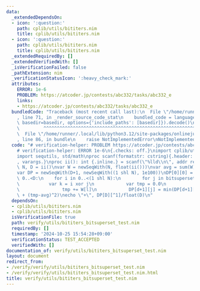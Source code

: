 ```yaml
---
data:
  _extendedDependsOn:
  - icon: ':question:'
    path: cplib/utils/bititers.nim
    title: cplib/utils/bititers.nim
  - icon: ':question:'
    path: cplib/utils/bititers.nim
    title: cplib/utils/bititers.nim
  _extendedRequiredBy: []
  _extendedVerifiedWith: []
  _isVerificationFailed: false
  _pathExtension: nim
  _verificationStatusIcon: ':heavy_check_mark:'
  attributes:
    ERROR: 1e-6
    PROBLEM: https://atcoder.jp/contests/abc332/tasks/abc332_e
    links:
    - https://atcoder.jp/contests/abc332/tasks/abc332_e
  bundledCode: "Traceback (most recent call last):\n  File \"/home/runner/.local/lib/python3.12/site-packages/onlinejudge_verify/documentation/build.py\"\
    , line 71, in _render_source_code_stat\n    bundled_code = language.bundle(stat.path,\
    \ basedir=basedir, options={'include_paths': [basedir]}).decode()\n          \
    \         ^^^^^^^^^^^^^^^^^^^^^^^^^^^^^^^^^^^^^^^^^^^^^^^^^^^^^^^^^^^^^^^^^^^^^^^^^^^^^^^^^\n\
    \  File \"/home/runner/.local/lib/python3.12/site-packages/onlinejudge_verify/languages/nim.py\"\
    , line 86, in bundle\n    raise NotImplementedError\nNotImplementedError\n"
  code: "# verification-helper: PROBLEM https://atcoder.jp/contests/abc332/tasks/abc332_e\n\
    # verification-helper: ERROR 1e-6\n{.checks: off.}\nimport cplib/utils/bititers\n\
    import sequtils, std/math\nproc scanf(formatstr: cstring){.header: \"<stdio.h>\"\
    , varargs.}\nproc ii(): int {.inline.} = scanf(\"%lld\\n\", addr result)\n\nvar\
    \ N, D = ii()\nvar W = newSeqWith(N, float(ii()))\nvar avg = sum(W)/float(D)\n\
    var DP = newSeqWith(D+1, newSeqWith((1 shl N), 1e100))\nDP[0][0] = 0\nfor d in\
    \ 0..<D:\n    for i in 0..<(1 shl N):\n        for j in bitsuperset(i, N):\n \
    \           var k = i xor j\n            var tmp = 0.0\n            for l in standingbits(k):\n\
    \                tmp += W[l]\n            DP[d+1][j] = min(DP[d+1][j], DP[d][i]\
    \ + (tmp-avg)^2)\necho \"+\", DP[D][^1]/float(D)\n"
  dependsOn:
  - cplib/utils/bititers.nim
  - cplib/utils/bititers.nim
  isVerificationFile: true
  path: verify/utils/bititers_bitsuperset_test.nim
  requiredBy: []
  timestamp: '2024-10-25 15:54:28+09:00'
  verificationStatus: TEST_ACCEPTED
  verifiedWith: []
documentation_of: verify/utils/bititers_bitsuperset_test.nim
layout: document
redirect_from:
- /verify/verify/utils/bititers_bitsuperset_test.nim
- /verify/verify/utils/bititers_bitsuperset_test.nim.html
title: verify/utils/bititers_bitsuperset_test.nim
---
```

